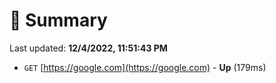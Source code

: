 # 📖 Summary
Last updated: **12/4/2022, 11:51:43 PM**

- `GET` [https://google.com](https://google.com) - **Up** (179ms)
